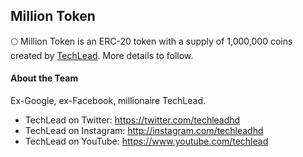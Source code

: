 ## Million Token
🌕 Million Token is an ERC-20 token with a supply of 1,000,000 coins created by [TechLead](https://www.youtube.com/techlead).
More details to follow.

#### About the Team
Ex-Google, ex-Facebook, millionaire TechLead.
- TechLead on Twitter: https://twitter.com/techleadhd
- TechLead on Instagram: http://instagram.com/techleadhd
- TechLead on YouTube: https://www.youtube.com/techlead
